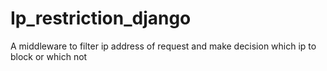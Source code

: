 # Ip_restriction_django
A middleware to filter ip address of request and make decision which ip to block or which not  
